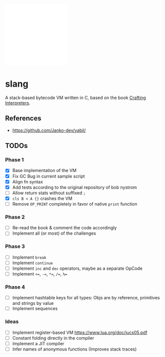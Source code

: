 <img src="./doc/slang-dark.png" width="200">

# slang

A stack-based bytecode VM written in C, based on the book [Crafting Interpreters](https://craftinginterpreters.com/).

## References

-   https://github.com/Janko-dev/yabil/

## TODOs

### Phase 1

-   [x] Base implementation of the VM
-   [x] Fix GC Bug in current sample script
-   [x] Align fn syntax
-   [x] Add tests according to the original repository of bob nystrom
-   [ ] Allow return stats without suffixed `;`
-   [x] `cls B < A {}` crashes the VM
-   [ ] Remove `OP_PRINT` completely in favor of native `print` function

### Phase 2

-   [ ] Re-read the book & comment the code accordingly
-   [ ] Implement all (or most) of the challenges

### Phase 3

-   [ ] Implement `break`
-   [ ] Implement `continue`
-   [ ] Implement `inc` and `dec` operators, maybe as a separate OpCode
-   [ ] Implement `+=`, `-=`, `*=`, `/=`, `%=`

### Phase 4

-   [ ] Implement hashtable keys for all types: Objs are by reference, primitives and strings by value
-   [ ] Implement sequences

### Ideas

-   [ ] Implement register-based VM https://www.lua.org/doc/jucs05.pdf
-   [ ] Constant folding directly in the compiler
-   [ ] Implement a JIT compiler
-   [ ] Infer names of anonymous functions (Improves stack traces)
